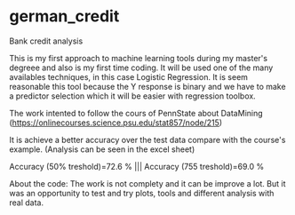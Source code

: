 # german_credit
Bank credit analysis

This is my first approach to machine learning tools during my master's degreee and also is my first time coding. 
It will be used one of the many availables techniques, in this case Logistic Regression.
It is seem reasonable this tool because the Y response is binary and we have to make a predictor selection which it will be easier with regression toolbox.

The work intented to follow the cours of PennState about DataMining (https://onlinecourses.science.psu.edu/stat857/node/215) 

It is achieve a better accuracy over the test data compare with the course's example. (Analysis can be seen in the excel sheet)

Accuracy (50% treshold)=72.6 % |||
Accuracy (755 treshold)=69.0 %

About the code: 
The work is not complety and it can be improve a lot. But it was an opportunity to test and try plots, tools and different analysis with real data.

